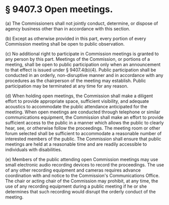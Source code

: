 # § 9407.3   Open meetings.

(a) The Commissioners shall not jointly conduct, determine, or dispose of agency business other than in accordance with this section.


(b) Except as otherwise provided in this part, every portion of every Commission meeting shall be open to public observation.


(c) No additional right to participate in Commission meetings is granted to any person by this part. Meetings of the Commission, or portions of a meeting, shall be open to public participation only when an announcement to that effect is issued under § 9407.4(b)(4). Public participation shall be conducted in an orderly, non-disruptive manner and in accordance with any procedures as the chairperson of the meeting may establish. Public participation may be terminated at any time for any reason.


(d) When holding open meetings, the Commission shall make a diligent effort to provide appropriate space, sufficient visibility, and adequate acoustics to accommodate the public attendance anticipated for the meeting. When open meetings are conducted through telephone or similar communications equipment, the Commission shall make an effort to provide sufficient access to the public in a manner which allows the public to clearly hear, see, or otherwise follow the proceedings. The meeting room or other forum selected shall be sufficient to accommodate a reasonable number of interested members of the public. The Commission shall ensure that public meetings are held at a reasonable time and are readily accessible to individuals with disabilities.


(e) Members of the public attending open Commission meetings may use small electronic audio recording devices to record the proceedings. The use of any other recording equipment and cameras requires advance coordination with and notice to the Commission's Communications Office. The chair or acting chair of the Commission may prohibit, at any time, the use of any recording equipment during a public meeting if he or she determines that such recording would disrupt the orderly conduct of the meeting.




